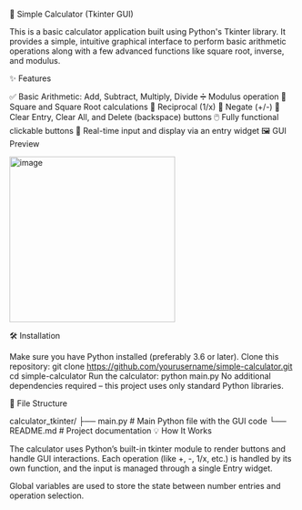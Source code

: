 🧮 Simple Calculator (Tkinter GUI)

This is a basic calculator application built using Python's Tkinter library. It provides a simple, intuitive graphical interface to perform basic arithmetic operations along with a few advanced functions like square root, inverse, and modulus.

✨ Features

✅ Basic Arithmetic: Add, Subtract, Multiply, Divide
➗ Modulus operation
🔢 Square and Square Root calculations
🧮 Reciprocal (1/x)
🔄 Negate (+/-)
🧼 Clear Entry, Clear All, and Delete (backspace) buttons
🖱️ Fully functional clickable buttons
👀 Real-time input and display via an entry widget
🖼️ GUI Preview

<img width="291" alt="image" src="https://github.com/user-attachments/assets/fa15203b-013e-4227-8ef7-4becf5f98b81" />

🛠️ Installation

Make sure you have Python installed (preferably 3.6 or later).
Clone this repository:
git clone https://github.com/yourusername/simple-calculator.git
cd simple-calculator
Run the calculator:
python main.py
No additional dependencies required – this project uses only standard Python libraries.

📁 File Structure

calculator_tkinter/
├── main.py    # Main Python file with the GUI code
└── README.md        # Project documentation
💡 How It Works

The calculator uses Python’s built-in tkinter module to render buttons and handle GUI interactions. Each operation (like +, -, 1/x, etc.) is handled by its own function, and the input is managed through a single Entry widget.

Global variables are used to store the state between number entries and operation selection.



